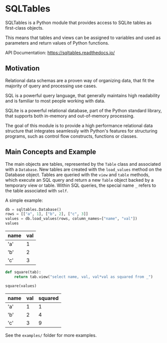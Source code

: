# SQLTables
SQLTables is a Python module that provides access to SQLite tables as first-class objects.

This means that tables and views can be assigned to variables and used as parameters and return values of Python functions.

API Documentation: https://sqltables.readthedocs.io/

## Motivation

Relational data schemas are a proven way of organizing data, that fit the majority of query and processing use cases. 

SQL is a powerful query language, that generally maintains high readability and is familiar to most people working with data. 

SQLite is a powerful relational database, part of the Python standard library, that supports both in-memory and out-of-memory processing.

The goal of this module is to provide a high performance relational data structure that integrates seamlessly with Python's features for structuring programs, such as control flow constructs, functions or classes.

## Main Concepts and Example

The main objects are tables, represented by the `Table` class and associated with a `Database`. 
New tables are created with the `load_values` method on the Database object.
Tables are queried with the `view` and `table` methods, which execute an SQL query and return a new `Table` object backed by a temporary view or table. 
Within SQL queries, the special name `_` refers to the table associated with `self`.

A simple example:
```python
db = sqltables.Database()
rows = [["a", 1], ["b", 2], ["c", 3]]
values = db.load_values(rows, column_names=["name", "val"])
values
```
|name|val|
|-|-|
|\'a\'|1|
|\'b\'|2|
|\'c\'|3|
```python
def square(tab):
    return tab.view("select name, val, val*val as squared from _")

square(values)
```
|name|val|squared|
|-|-|-|
|\'a\'|1|1|
|\'b\'|2|4|
|\'c\'|3|9|

See the `examples/` folder for more examples.
